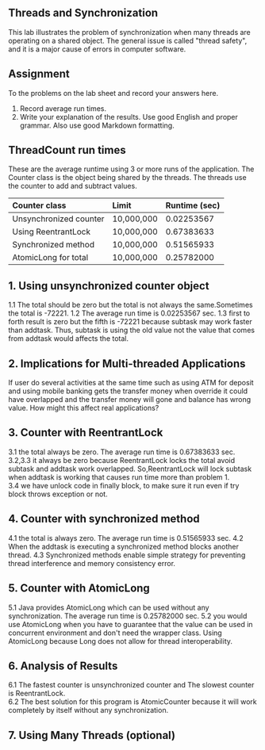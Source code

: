 ## Threads and Synchronization

This lab illustrates the problem of synchronization when many threads are operating on a shared object.  The general issue is called "thread safety", and it is a major cause of errors in computer software.

## Assignment

To the problems on the lab sheet and record your answers here.

1. Record average run times.
2. Write your explanation of the results.  Use good English and proper grammar.  Also use good Markdown formatting.

## ThreadCount run times

These are the average runtime using 3 or more runs of the application.
The Counter class is the object being shared by the threads.
The threads use the counter to add and subtract values.

| Counter class           | Limit              | Runtime (sec)   |
|:------------------------|:-------------------|-----------------|
| Unsynchronized counter  |    10,000,000      |    0.02253567   |
| Using ReentrantLock     |    10,000,000      |    0.67383633   |
| Synchronized method     |    10,000,000      |    0.51565933   |
| AtomicLong for total    |    10,000,000      |    0.25782000   |

## 1. Using unsynchronized counter object

1.1 The total should be zero but the total is not always the same.Sometimes the total is -72221.
1.2 The average run time is 0.02253567 sec.
1.3 first to forth result is zero but the fifth is -72221 because subtask may work faster than addtask. Thus, subtask is using the old value not the value that comes from addtask would affects the total.
## 2. Implications for Multi-threaded Applications
If user do several activities at the same time such as using ATM for deposit and using mobile banking gets the transfer money when override it could have overlapped and the transfer money will gone and balance has wrong value.
How might this affect real applications?  

## 3. Counter with ReentrantLock

3.1 the total always be zero. The average run time is 0.67383633 sec.       
3.2,3.3 it always be zero because ReentrantLock locks the total avoid subtask and addtask work overlapped. So,ReentrantLock will lock subtask when addtask is working that causes run time more than problem 1.    
3.4 we have unlock code in finally block, to make sure it run even if try block throws exception or not.

## 4. Counter with synchronized method
4.1 the total is always zero. The average run time is 0.51565933 sec.
4.2 When the addtask is executing a synchronized method blocks another thread.
4.3 Synchronized methods enable simple strategy for preventing thread interference and memory consistency error.

## 5. Counter with AtomicLong
5.1 Java provides AtomicLong which can be used without any synchronization. The average run time is 0.25782000 sec.
5.2 you would use AtomicLong when you have to guarantee that the value can be used in concurrent environment and don't need the wrapper class.
Using AtomicLong because Long does not allow for thread interoperability.

## 6. Analysis of Results
6.1 The fastest counter is unsynchronized counter and The slowest counter is ReentrantLock.   
6.2 The best solution for this program is AtomicCounter because it will work completely by itself without any synchronization.


## 7. Using Many Threads (optional)

